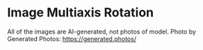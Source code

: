 # Image Multiaxis Rotation

All of the images are AI-generated, not photos of model. 
Photo by Generated Photos: https://generated.photos/